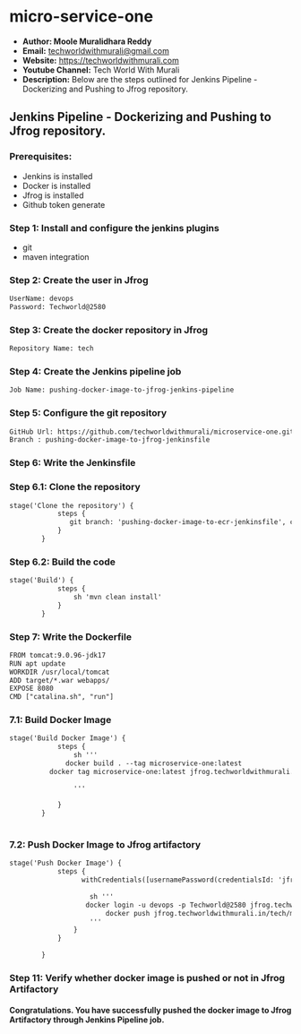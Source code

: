 # micro-service-one

+ <b>Author: Moole Muralidhara Reddy</b></br>
+ <b>Email:</b> techworldwithmurali@gmail.com</br>
+ <b>Website:</b> https://techworldwithmurali.com </br>
+ <b>Youtube Channel:</b> Tech World With Murali</br>
+ <b>Description:</b> Below are the steps outlined for Jenkins Pipeline - Dockerizing and Pushing to Jfrog repository.</br>

## Jenkins Pipeline - Dockerizing and Pushing to Jfrog repository.

### Prerequisites:
  + Jenkins is installed
  + Docker is installed
  + Jfrog is installed
  + Github token generate

### Step 1: Install and configure the jenkins plugins
  + git
  + maven integration
  
### Step 2: Create the user in Jfrog
```xml
UserName: devops
Password: Techworld@2580
```
### Step 3: Create the docker repository in Jfrog
```xml
Repository Name: tech
```

### Step 4: Create the Jenkins pipeline job
```xml
Job Name: pushing-docker-image-to-jfrog-jenkins-pipeline
```

### Step 5: Configure the git repository
```xml
GitHub Url: https://github.com/techworldwithmurali/microservice-one.git
Branch : pushing-docker-image-to-jfrog-jenkinsfile
```


### Step 6: Write the Jenkinsfile
   ### Step 6.1: Clone the repository 
```xml
stage('Clone the repository') {
            steps {
               git branch: 'pushing-docker-image-to-ecr-jenkinsfile', credentialsId: 'github-credentials', url: 'https://github.com/techworldwithmurali/microservice-one.git'
            }
        }
```
   ### Step 6.2: Build the code
```xml
stage('Build') {
            steps {
                sh 'mvn clean install'
            }
        }
```
### Step 7: Write the Dockerfile
```xml
FROM tomcat:9.0.96-jdk17
RUN apt update
WORKDIR /usr/local/tomcat
ADD target/*.war webapps/
EXPOSE 8080
CMD ["catalina.sh", "run"]
```
   ### 7.1: Build Docker Image
```xml
stage('Build Docker Image') {
            steps {
                sh '''
              docker build . --tag microservice-one:latest
          docker tag microservice-one:latest jfrog.techworldwithmurali.in/tech/microservice-one:latest
                
                '''
                
            }
        }
   
```
 ### 7.2: Push Docker Image to Jfrog artifactory
```xml
stage('Push Docker Image') {
            steps {
                  withCredentials([usernamePassword(credentialsId: 'jfrog-cred', passwordVariable: 'JFROG_PASSWORD', usernameVariable: 'JFROG_USER_NAME')]) {
       
                    sh '''
                   docker login -u devops -p Techworld@2580 jfrog.techworldwithmurali.in
                        docker push jfrog.techworldwithmurali.in/tech/microservice-one:latest
                    '''
                }
            } 
            
        }
```


### Step 11: Verify whether docker image is pushed or not in Jfrog Artifactory

#### Congratulations. You have successfully pushed the docker image to Jfrog Artifactory through Jenkins Pipeline job.

